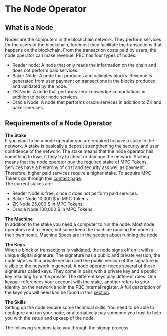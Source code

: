 # The Node Operator

## What is a Node
Nodes are the computers in the blockchain network. They perform services for the users of the blockchain, foremost they facilitate the transactions that happens on the blockchain. From the transaction costs paid by users, the node operator can make revenue.
PBC has four types of nodes:

- Reader node: A node that only reads the information on the chain and does not perform paid services.
- Baker Node: A node that produces and validates blocks. Revenue is generated from user payment on transactions in the blocks produced and validated by the node.
- ZK Node: A node that performs zero knowledge computations in addition to baker node services.
- Oracle Node: A node that performs oracle services in addition to ZK and baker services.

## Requirements of a Node Operator
**The Stake**  
If you want to be a node operator you are required to have a stake in the network. A stake is basically a deposit strengthening the security and user confidence of the network. The stake means that the node operator has something to lose, if they try to cheat or damage the network.
Staking means that the node operator buy the required stake of MPC Tokens. Services have a hierarchy of cost and security ass well as payment. Therefore, higher paid services require a higher stake. To acquire MPC Tokens go through this [contact page](https://kyc.partisiablockchain.com/).  
The current stakes are:

- Reader Node is free, since it does not perform paid services.
- Baker Node 10,000 $ in MPC Tokens.
- ZK Node 25,000 $ in MPC Tokens.
- Oracle Node 100,000 $ in MPC Tokens.

**The Machine**  
In addition to the stake you need a computer to run the node. Most node operators rent a server, but some keep the machine running the node in their own home. Machine Specs are in the [section](operator.md) about running the node.

**The Keys**  
When a block of transactions is validated, the node signs off on it with a unique digital signature. The signature has a public and private version, the node signs with a private version and the public version of the signature is visible to the network in general. A node operator needs several of these signatures called keys. They come in pairs with a private key and a public key resulting from the private. The different keys play different roles. One keypair references your account with the stake, another refers to your identity on the network and in the PBC internal register. A full description of the keys you will need kan be found in this [section](keys.md).

**The Skills**  
Setting up the node require some technical skills. You need to be able to configure and run your node, or alternatively pay someone you trust to help you with the setup and upkeep of the node.

The following sections take you through the signup process.
